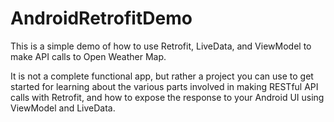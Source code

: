 # AndroidRetrofitDemo

This is a simple demo of how to use Retrofit, LiveData, and ViewModel to make API calls to Open Weather Map.

It is not a complete functional app, but rather a project you can use to get started for learning about the 
various parts involved in making RESTful API calls with Retrofit, and how to expose the response to your 
Android UI using ViewModel and LiveData.
